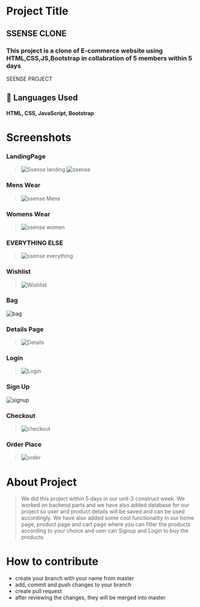 # Project Title

## SSENSE CLONE
### This project is a clone of E-commerce website using HTML,CSS,JS,Bootstrap in collabration of 5 members within 5 days


SEENSE PROJECT


## 🚀 Languages Used
#### HTML, CSS, JavaScript, Bootstrap

# Screenshots
### LandingPage

> ![Ssense landing](https://user-images.githubusercontent.com/101665005/185609320-b435212b-dca9-4619-968a-693e79442f9f.png) 
> ![ssense](https://user-images.githubusercontent.com/101665005/185609338-cae3e0f0-952c-4aa5-a7f9-b60505eb9694.png) 

### Mens Wear
> ![ssense Mens](https://user-images.githubusercontent.com/101665005/185609409-d9db5996-5fa0-49d1-bd4a-75a0e8159283.png)

### Womens Wear
> ![ssense women](https://user-images.githubusercontent.com/101665005/185609488-011e12ae-8f70-4d0a-bc5e-96b3959ec7e3.png)

### EVERYTHING ELSE
> ![ssense everything ](https://user-images.githubusercontent.com/101665005/185609599-cdee3ccf-dddd-400b-bb26-0910a011fed3.png)


### Wishlist
> ![Wishlist](https://user-images.githubusercontent.com/101665005/185609746-9e545328-3330-49b2-9fcf-429cf3a0933e.png)


### Bag
![bag](https://user-images.githubusercontent.com/101665005/185609833-4090cb78-a580-4283-9347-1f6ddd2d8476.png)


### Details Page
> ![Details](https://user-images.githubusercontent.com/101665005/185609883-de30a19b-2f8b-4d43-aaaa-e333550ef6db.png)


### Login
> ![Login](https://user-images.githubusercontent.com/101665005/185609914-2abc544f-a9f6-4b0d-a98c-ae43fc910e48.png)


### Sign Up
![signup](https://user-images.githubusercontent.com/101665005/185609951-c24b4deb-eead-4d9e-94c5-7f79a40e98b2.png)


### Checkout
> ![checkout](https://user-images.githubusercontent.com/101665005/185609992-ecac5cb2-17ea-41a4-8730-39d9eafe393f.png)


### Order Place
> ![order](https://user-images.githubusercontent.com/101665005/185610018-6603cbab-dd72-4dd2-8b78-f8eedd55fa55.png)
 
# About Project
> We did this project within 5 days in our unit-3 construct week. We worked on backend parts  and we have also added database for our project so user and product details will be saved and can be used accordingly. We have also added some cool functionality in our home page, product page and cart page where you can filter the products according to your choice and user can Signup and Login to buy the products


# How to contribute
- create your branch with your name from master
- add, commit and push changes to your branch
- create pull request
- after reviewing the changes, they will be merged into master
